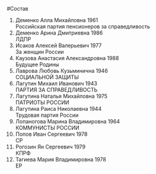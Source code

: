 #Состав
1. Деменко Алла Михайловна 1961   
    Российская партия пенсионеров за справедливость
2. Деменко Арина Дмитриевна 1986   
    ЛДПР
3. Исаков Алексей Валерьевич 1977   
    За женщин России
4. Каузова Анастасия Александровна 1988   
    Будущее Родины
5. Лаврова Любовь Кузьминична 1946   
    СОЦИАЛЬНОЙ ЗАЩИТЫ
6. Лагутин Михаил Иванович 1943   
    ПАРТИЯ ЗА СПРАВЕДЛИВОСТЬ
7. Лагутина Наталья Михайловна 1975   
    ПАТРИОТЫ РОССИИ
8. Лагутина Раиса Николаевна 1944   
    Трудовая партия России
9. Лопаногова Марина Владимировна 1964   
    КОММУНИСТЫ РОССИИ
10. Попов Иван Сергеевич 1978   
    СР
11. Рогозин Ян Сергеевич 1979   
    КПРФ
12. Тагиева Мария Владимировна 1978   
    ЕР
